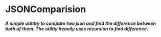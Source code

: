 # JSONComparision
<b><i>A simple utiltity to compare two json and find the difference between both of them. The utiltiy heavily uses recursion to find difference.</i></b>
